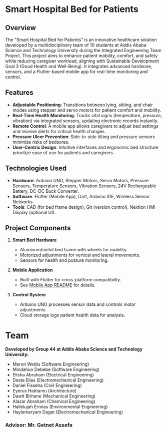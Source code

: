 # Smart Hospital Bed for Patients

## Overview
The "Smart Hospital Bed for Patients" is an innovative healthcare solution developed by a multidisciplinary team of 10 students at Addis Ababa Science and Technology University during the Integrated Engineering Team Project. This project aims to enhance patient mobility, comfort, and safety while reducing caregiver workload, aligning with Sustainable Development Goal 3 (Good Health and Well-Being). It integrates advanced hardware, sensors, and a Flutter-based mobile app for real-time monitoring and control.

## Features
- **Adjustable Positioning**: Transitions between lying, sitting, and chair modes using stepper and servo motors for patient comfort and mobility.
- **Real-Time Health Monitoring**: Tracks vital signs (temperature, pressure, vibration) via integrated sensors, updating electronic records instantly.
- **Remote Control**: A mobile app allows caregivers to adjust bed settings and receive alerts for critical health changes.
- **Pressure Ulcer Prevention**: Side-to-side tilting and pressure sensors minimize risks of bedsores.
- **User-Centric Design**: Intuitive interfaces and ergonomic bed structure prioritize ease of use for patients and caregivers.

## Technologies Used
- **Hardware**: Arduino UNO, Stepper Motors, Servo Motors, Pressure Sensors, Temperature Sensors, Vibration Sensors, 24V Rechargeable Battery, DC-DC Buck Converter.
- **Software**: Flutter (Mobile App), Dart, Arduino IDE, Wireless Sensor Networks.
- **Tools**: CAD (for bed frame design), Git (version control), Nextion HMI Display (optional UI).

## Project Components
1. **Smart Bed Hardware**  
   - Aluminum/metal bed frame with wheels for mobility.
   - Motorized adjustments for vertical and lateral movements.
   - Sensors for health and posture monitoring.

2. **Mobile Application**  
   - Built with Flutter for cross-platform compatibility.
   - See [Mobile App README](Frontend/ietp_new/README.md) for details.

3. **Control System**  
   - Arduino UNO processes sensor data and controls motor adjustments.
   - Cloud storage logs patient health data for analysis.

# Team
**Developed by Group 44 at Addis Ababa Science and Technology University:**
- Meron Weldu (Software Engineering)
- Mindahun Debebe (Software Engineering)
- Elisha Abraham (Electrical Engineering)
- Desta Elias (Electromechanical Engineering)
- Daniel Fisseha (Civil Engineering)
- Eyerus Habtamu (Architecture)
- Dawit Birhane (Mechanical Engineering)
- Alazar Abraham (Chemical Engineering)
- Hallelujah Ermias (Environmental Engineering)
- Haylemaryam Daget (Electromechanical Engineering)
### Advisor: Mr. Getnet Assefa

